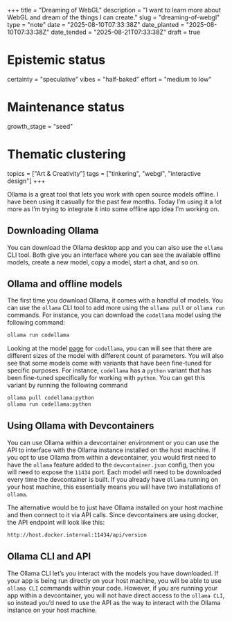 +++
title = "Dreaming of WebGL"
description = "I want to learn more about WebGL and dream of the things I can create."
slug = "dreaming-of-webgl"
type = "note"
date = "2025-08-10T07:33:38Z"
date_planted = "2025-08-10T07:33:38Z"
date_tended = "2025-08-21T07:33:38Z"
draft = true
# Epistemic status
certainty = "speculative"
vibes = "half-baked"
effort = "medium to low"
# Maintenance status
growth_stage = "seed"
# Thematic clustering
topics = ["Art & Creativity"]
tags = ["tinkering", "webgl", "interactive design"]
+++

Ollama is a great tool that lets you work with open source models offline. I have been using it casually for the past few months. Today I’m using it a lot more as I’m trying to integrate it into some offline app idea I’m working on. 

## Downloading Ollama

You can download the Ollama desktop app and you can also use the `ollama` CLI tool. Both give you an interface where you can see the available offline models, create a new model, copy a model, start a chat, and so on.

## Ollama and offline models

The first time you download Ollama, it comes with a handful of models. You can use the `ollama` CLI tool to add more using the `ollama pull` or `ollama run` commands. For instance, you can download the `codellama` model using the following command:

```bash
ollama run codellama
```

Looking at the model [page](https://ollama.com/library/codellama) for `codellama`, you can will see that there are different sizes of the model with different count of parameters. You will also see that some models come with variants that have been fine-tuned for specific purposes. For instance, `codellama` has a `python` variant that has been fine-tuned specifically for working with `python`. You can get this variant by running the following command

```bash
ollama pull codellama:python
ollama run codellama:python
```

## Using Ollama with Devcontainers

You can use Ollama within a devcontainer environment or you can use the API to interface with the Ollama instance installed on the host machine. If you opt to use Ollama from within a devcontainer, you would first need to have the `ollama` feature added to the `devcontainer.json` config, then you will need to expose the `11434` port. Each model will need to be downloaded every time the devcontainer is built. If you already have `Ollama` running on your host machine, this essentially means you will have two installations of `ollama`.

The alternative would be to just have Ollama installed on your host machine and then connect to it via API calls. Since devcontainers are using docker, the API endpoint will look like this:

```bash
http://host.docker.internal:11434/api/version
```

## Ollama CLI and API

The Ollama CLI let’s you interact with the models you have downloaded. If your app is being run directly on your host machine, you will be able to use `ollama CLI` commands within your code. However, if you are running your app within a devcontainer, you will not have direct access to the `ollama CLI`, so instead you’d need to use the API as the way to interact with the Ollama instance on your host machine.
